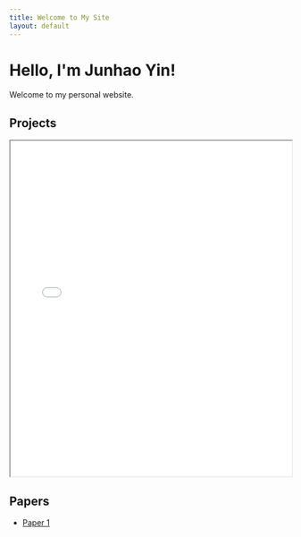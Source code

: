 ```yaml
---
title: Welcome to My Site
layout: default
---
```


# Hello, I'm Junhao Yin!
Welcome to my personal website.

## Projects
<iframe src="Fokas/Fokas_method_for_heat_equations.pdf" width="100%" height="600px">
    This browser does not support PDFs. Please download the PDF to view it: 
    <a href="Fokas/Fokas_method_for_heat_equations.pdf">Download PDF</a>.
</iframe>

## Papers
- [Paper 1](link-to-your-paper.pdf)
